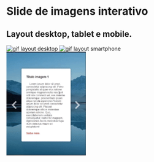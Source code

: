 # Slide de imagens interativo
 
## Layout desktop, tablet e mobile.

<img src="scr/gif/gif1.gif" alt="gif layout desktop" width=610px>
<img src="scr/gif/gif3.gif" alt="gif layout smartphone" height=270px>
<img src="scr/gif/gif2.gif" alt="gif layout smartphone" height=270px>